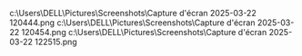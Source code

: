 c:\Users\DELL\Pictures\Screenshots\Capture d'écran 2025-03-22 120444.png
c:\Users\DELL\Pictures\Screenshots\Capture d'écran 2025-03-22 120454.png
c:\Users\DELL\Pictures\Screenshots\Capture d'écran 2025-03-22 122515.png